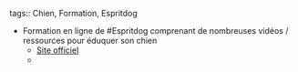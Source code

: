 tags:: Chien, Formation, Espritdog

- Formation en ligne de #Espritdog comprenant de nombreuses vidéos / ressources pour éduquer son chien
	- [Site officiel](https://www.espritdog.com/formations/formation-esprit-dog-family/)
	-